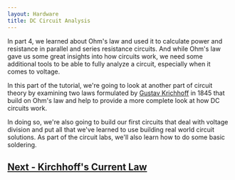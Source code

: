 ```yaml
---
layout: Hardware
title: DC Circuit Analysis
---
```


In part 4, we learned about Ohm's law and used it to calculate power and resistance in parallel and series resistance circuits. And while Ohm's law gave us some great insights into how circuits work, we need some additional tools to be able to fully analyze a circuit, especially when it comes to voltage.

In this part of the tutorial, we're going to look at another part of circuit theory by examining two laws formulated by [Gustav Krichhoff](https://www.wikiwand.com/en/Gustav_Kirchhoff) in 1845 that build on Ohm's law and help to provide a more complete look at how DC circuits work. 

In doing so, we're also going to build our first circuits that deal with voltage division and put all that we've learned to use building real world circuit solutions. As part of the circuit labs, we'll also learn how to do some basic soldering.

## [Next - Kirchhoff's Current Law](../Kirchhoffs_Current_Law)